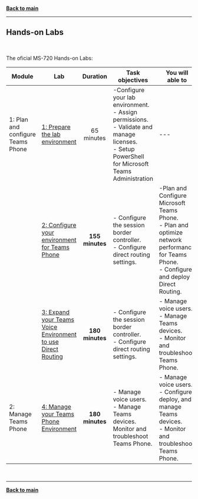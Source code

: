 <a id="top" />

<br/>


**[Back to main](./README.md)**

---

## Hands-on Labs

<br/>

The oficial MS-720 Hands-on Labs:

| Module | Lab | Duration | Task objectives | You will able to |
| --- | --- | :---: | --- | --- |
| 1: Plan and configure Teams Phone | [1: Prepare the lab environment](https://github.com/MicrosoftLearning/MS-720-Microsoft-Teams-Voice-Engineer/blob/main/Instructions/Labs/LAB_AK_01_prepare_lab_environment.md)  |  65 minutes |-Configure your lab environment. <br/> - Assign permissions. <br/> - Validate and manage licenses. <br/> - Setup PowerShell for Microsoft Teams Administration | --- |
|       | [2: Configure your environment for Teams Phone](https://github.com/MicrosoftLearning/MS-720-Microsoft-Teams-Voice-Engineer/blob/main/Instructions/Labs/LAB_AK_02_configure_environment_teams_voice.md) | **155 minutes** | - Configure the session border controller. <br/> - Configure direct routing settings. |  -Plan and Configure Microsoft Teams Phone. <br/> - Plan and optimize network performance for Teams Phone. <br/> - Configure and deploy Direct Routing. | 
|       | [3: Expand your Teams Voice Environment to use Direct Routing](https://github.com/MicrosoftLearning/MS-720-Microsoft-Teams-Voice-Engineer/blob/main/Instructions/Labs/LAB_AK_03_expand_environment_direct_routing.md) | **180 minutes** | - Configure the session border controller. <br/> - Configure direct routing settings. | - Manage voice users. <br/> - Manage Teams devices. <br/> - Monitor and troubleshoot Teams Phone. |
|  2: Manage Teams Phone  |  [4: Manage your Teams Phone Environment](https://github.com/MicrosoftLearning/MS-720-Microsoft-Teams-Voice-Engineer/blob/main/Instructions/Labs/LAB_AK_04_manage_teams_voice_environment.md) | **180 minutes** |- Manage voice users. <br/> - Manage Teams devices. <br/> Monitor and troubleshoot Teams Phone. | - Manage voice users. <br/> - Configure, deploy, and manage Teams devices. <br/> - Monitor and troubleshoot Teams Phone. |



<br/>

---

**[Back to main](./README.md)**
